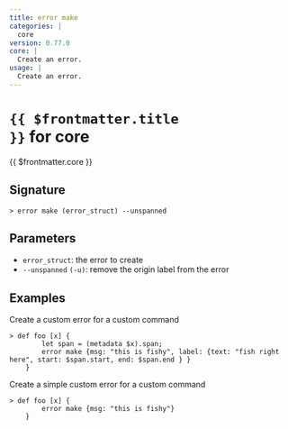 ```yaml
---
title: error make
categories: |
  core
version: 0.77.0
core: |
  Create an error.
usage: |
  Create an error.
---
```


# <code>{{ $frontmatter.title }}</code> for core

<div class='command-title'>{{ $frontmatter.core }}</div>

## Signature

```> error make (error_struct) --unspanned```

## Parameters

 -  `error_struct`: the error to create
 -  `--unspanned` `(-u)`: remove the origin label from the error

## Examples

Create a custom error for a custom command
```shell
> def foo [x] {
        let span = (metadata $x).span;
        error make {msg: "this is fishy", label: {text: "fish right here", start: $span.start, end: $span.end } }
    }

```

Create a simple custom error for a custom command
```shell
> def foo [x] {
        error make {msg: "this is fishy"}
    }

```
